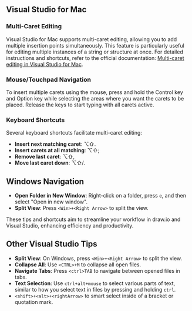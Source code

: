 
## Visual Studio for Mac

### Multi-Caret Editing

Visual Studio for Mac supports multi-caret editing, allowing you to add multiple insertion points simultaneously. This feature is particularly useful for editing multiple instances of a string or structure at once. For detailed instructions and shortcuts, refer to the official documentation: [Multi-caret editing in Visual Studio for Mac](https://learn.microsoft.com/en-us/visualstudio/mac/multi-caret-editing?view=vsmac-2022).

### Mouse/Touchpad Navigation

To insert multiple carets using the mouse, press and hold the Control key and Option key while selecting the areas where you want the carets to be placed. Release the keys to start typing with all carets active.

### Keyboard Shortcuts

Several keyboard shortcuts facilitate multi-caret editing:

- **Insert next matching caret**: ⌥⇧.
- **Insert carets at all matching**: ⌥⇧;
- **Remove last caret**: ⌥⇧,
- **Move last caret down**: ⌥⇧/.


## Windows Navigation

- **Open Folder in New Window**: Right-click on a folder, press `e`, and then select "Open in new window".
- **Split View**: Press `<Win>+<Right Arrow>` to split the view.

These tips and shortcuts aim to streamline your workflow in draw.io and Visual Studio, enhancing efficiency and productivity.

## Other Visual Studio Tips

- **Split View**: On Windows, press `<Win>+<Right Arrow>` to split the view.
- **Collapse All**: Use `<CTRL>+M` to collapse all open files.
- **Navigate Tabs**: Press `<ctrl>TAB` to navigate between opened files in tabs.
- **Text Selection**: Use `ctrl+alt+mouse` to select various parts of text, similar to how you select text in files by pressing and holding `ctrl`.
- `<shift>+<alt>+<rightArrow>` to smart select inside of a bracket or quotation mark.